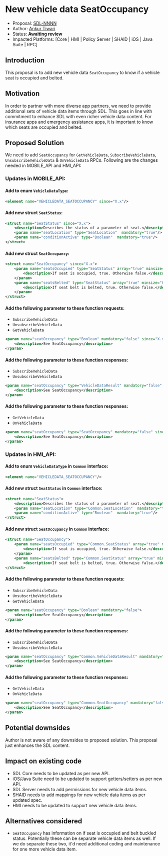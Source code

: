 # New vehicle data SeatOccupancy

* Proposal: [SDL-NNNN](NNNN-New-vehicle-data-SeatOccupancy.md)
* Author: [Ankur Tiwari](https://github.com/atiwari9)
* Status: **Awaiting review**
* Impacted Platforms: [Core | HMI | Policy Server | SHAID | iOS | Java Suite | RPC]

## Introduction

This proposal is to add new vehicle data `SeatOccupancy` to know if a vehicle seat is occupied and belted.

## Motivation

In order to partner with more diverse app partners, we need to provide additional sets of vehicle data items through SDL. This goes in line with commitment to enhance SDL with even richer vehicle data content. For insurance apps and emergency assistance apps, it is important to know which seats are occupied and belted.

## Proposed Solution 

We need to add `SeatOccupancy` for `GetVehicleData`, `SubscribeVehicleData`, `UnsubscribeVehicleData` & `OnVehicleData` RPCs. Following are the changes needed in MOBILE_API and HMI_API:

### Updates in MOBILE_API:


#### Add to enum `VehicleDataType`: 

```xml
<element name="VEHICLEDATA_SEATOCCUPANCY" since="X.x"/>
```

#### Add new struct `SeatStatus`:
```xml
<struct name="SeatStatus" since="X.x">
	<description>Describes the status of a parameter of seat.</description>
	<param name="seatLocation" type="SeatLocation"  mandatory="true"/>
	<param name="conditionActive" type="Boolean"  mandatory="true"/>	
</struct>
```

#### Add new struct `SeatOccupancy`:

```xml	
<struct name="SeatOccupancy" since="X.x">
	<param name="seatsOccupied" type="SeatStatus" array="true" minsize="0" maxsize="100" mandatory="false">
		<description>If seat is occupied, true. Otherwise false.</description>
	</param>
	<param name="seatsBelted" type="SeatStatus" array="true" minsize="0" maxsize="100" mandatory="false">
		<description>If seat belt is belted, true. Otherwise false.</description>
	</param>	
</struct>
```

#### Add the following parameter to these function requests:
* `SubscribeVehicleData`
* `UnsubscribeVehicleData`
* `GetVehicleData`

```xml
<param name="seatOccupancy" type="Boolean" mandatory="false" since="X.x">
	<description>See SeatOccupancy</description>
</param>
```

#### Add the following parameter to these function responses:
* `SubscribeVehicleData`
* `UnsubscribeVehicleData`

```xml
<param name="seatOccupancy" type="VehicleDataResult" mandatory="false" since="X.x">
	<description>See SeatOccupancy</description>
</param>
```

#### Add the following parameter to these function responses:
* `GetVehicleData`
* `OnVehicleData`

```xml
<param name="seatOccupancy" type="SeatOccupancy" mandatory="false" since="X.x">
	<description>See SeatOccupancy</description>
</param>
```

### Updates in HMI_API:

#### Add to enum `VehicleDataType` in `Common` interface: 

```xml
<element name="VEHICLEDATA_SEATOCCUPANCY"/>
```

#### Add new struct `SeatStatus` in `Common` interface:

```xml
<struct name="SeatStatus">
	<description>Describes the status of a parameter of seat.</description>
	<param name="seatLocation" type="Common.SeatLocation"  mandatory="true"/>
	<param name="conditionActive" type="Boolean"  mandatory="true"/>
</struct>
```

#### Add new struct `SeatOccupancy` in `Common` interface:

```xml	
<struct name="SeatOccupancy">
	<param name="seatsOccupied" type="Common.SeatStatus" array="true" minsize="0" maxsize="100" mandatory="false">
		<description>If seat is occupied, true. Otherwise false.</description>
	</param>
	<param name="seatsBelted" type="Common.SeatStatus" array="true" minsize="0" maxsize="100" mandatory="false">
		<description>If seat belt is belted, true. Otherwise false.</description>
</struct>
```

#### Add the following parameter to these function requests:
* `SubscribeVehicleData`
* `UnsubscribeVehicleData`
* `GetVehicleData`

```xml
<param name="seatOccupancy" type="Boolean" mandatory="false">
	<description>See SeatOccupancy</description>
</param>
```

#### Add the following parameter to these function responses:
* `SubscribeVehicleData`
* `UnsubscribeVehicleData`

```xml
<param name="seatOccupancy" type="Common.VehicleDataResult" mandatory="false">
	<description>See SeatOccupancy</description>
</param>
```

#### Add the following parameter to these function responses:
* `GetVehicleData`
* `OnVehicleData`

```xml
<param name="seatOccupancy" type="Common.SeatOccupancy" mandatory="false">
	<description>See SeatOccupancy</description>
</param>
```

## Potential downsides

Author is not aware of any downsides to proposed solution. This proposal just enhances the SDL content.

## Impact on existing code

* SDL Core needs to be updated as per new API.
* iOS/Java Suite need to be updated to support getters/setters as per new API.
* SDL Server needs to add permissions for new vehicle data items.
* SHAID needs to add mappings for new vehicle data items as per updated spec.
* HMI needs to be updated to support new vehicle data items.

## Alternatives considered

* `SeatOccupancy` has information on if seat is occupied and belt buckled status. Potentially these can be separate vehicle data items as well. If we do separate these two, it'd need additional coding and maintenance for one more vehicle data item.
